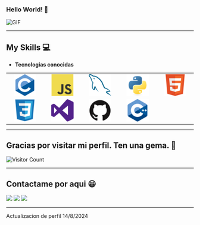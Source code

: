 ###   Hello World! :yellow_heart:
<img alt="GIF" src="https://i.pinimg.com/originals/9e/a7/2e/9ea72ef078139ced289852e8a4ea0c5c.gif" width = 200/>

<hr>

## My Skills :computer:

- **Tecnologias conocidas**
<table>
  <tr>
    <td align="center" width="10%">
      <img height=60px src="https://raw.githubusercontent.com/devicons/devicon/master/icons/c/c-original.svg">
    </td>
    <td align="center" width="10%">
      <img height=60px src="https://raw.githubusercontent.com/devicons/devicon/master/icons/javascript/javascript-original.svg">
    </td>
    <td align="center" width="10%">
      <img height=60px src="https://raw.githubusercontent.com/devicons/devicon/master/icons/mysql/mysql-original.svg">
    </td>
    <td align="center" width="10%">
      <img height=60px src="https://raw.githubusercontent.com/devicons/devicon/master/icons/python/python-original.svg">
    </td>
    <td align="center" width="10%">
      <img height=60px src="https://raw.githubusercontent.com/devicons/devicon/master/icons/html5/html5-original.svg">
    </td>
  </tr>
  <tr>
    <td align="center" width="10%">
      <img height=60px src="https://raw.githubusercontent.com/devicons/devicon/master/icons/css3/css3-original.svg">
    </td>
    <td align="center" width="10%">
      <img height=60px src="https://raw.githubusercontent.com/devicons/devicon/master/icons/visualstudio/visualstudio-plain.svg">
    </td>
    <td align="center" width="10%">
      <img height=60px src="https://raw.githubusercontent.com/devicons/devicon/master/icons/github/github-original.svg">
    </td>
    <td align="center" width="10%">
      <img height=60px src="https://raw.githubusercontent.com/devicons/devicon/master/icons/cplusplus/cplusplus-original.svg">
    </td>
    <td align="center" width="10%">
      <!-- Espacio en blanco para equilibrar la fila -->
    </td>
  </tr>
</table>
</td>
</td>
</td>
</td>
</tbody>
</table>


<hr>



## Gracias por visitar mi perfil. Ten una gema. :gem:

![Visitor Count](https://profile-counter.glitch.me/Royersek/count.svg)

<hr>

## Contactame por aqui :smiley:

<p>
<a href="https://github.com/Royersek"><img src="https://img.shields.io/badge/-Yamil_Alanoca-black?logo=github&style=flat-square"/></a>
<a href="https://www.linkedin.com/in/yamil-alanoca-3a9289288/?trk=opento_sprofile_details"><img src="https://img.shields.io/badge/-Yamil_Alanoca-blue?logo=linkedin&style=flat-square"></a>
<a href="mailto:yamil7330@gmail.com"><img src="https://img.shields.io/badge/-yamil7330@gmail.com-black?logo=gmail&style=flat-square"/></a>
</p>

-----


Actualizacion de perfil 14/8/2024




